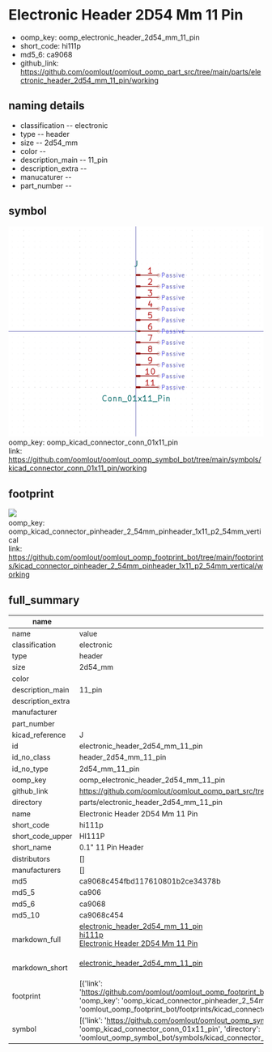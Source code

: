 # Electronic Header 2D54 Mm 11 Pin

  
* oomp_key: oomp_electronic_header_2d54_mm_11_pin 
* short_code: hi111p
* md5_6: ca9068  
* github_link: https://github.com/oomlout/oomlout_oomp_part_src/tree/main/parts/electronic_header_2d54_mm_11_pin/working  
## naming details
* classification -- electronic
* type -- header
* size -- 2d54_mm
* color -- 
* description_main -- 11_pin
* description_extra -- 
* manucaturer -- 
* part_number -- 



## symbol

![](symbol/0/working/working_600.png)  
oomp_key: oomp_kicad_connector_conn_01x11_pin  
link: https://github.com/oomlout/oomlout_oomp_symbol_bot/tree/main/symbols/kicad_connector_conn_01x11_pin/working  

## footprint

![](footprint/0/working/working_600.png)  
oomp_key: oomp_kicad_connector_pinheader_2_54mm_pinheader_1x11_p2_54mm_vertical  
link: https://github.com/oomlout/oomlout_oomp_footprint_bot/tree/main/footprints/kicad_connector_pinheader_2_54mm_pinheader_1x11_p2_54mm_vertical/working  

## full_summary
| name | value | 
| --- | --- | 
| name | value | 
| classification | electronic | 
| type | header | 
| size | 2d54_mm | 
| color |  | 
| description_main | 11_pin | 
| description_extra |  | 
| manufacturer |  | 
| part_number |  | 
| kicad_reference | J | 
| id | electronic_header_2d54_mm_11_pin | 
| id_no_class | header_2d54_mm_11_pin | 
| id_no_type | 2d54_mm_11_pin | 
| oomp_key | oomp_electronic_header_2d54_mm_11_pin | 
| github_link | https://github.com/oomlout/oomlout_oomp_part_src/tree/main/parts/electronic_header_2d54_mm_11_pin/working | 
| directory | parts/electronic_header_2d54_mm_11_pin | 
| name | Electronic Header 2D54 Mm 11 Pin | 
| short_code | hi111p | 
| short_code_upper | HI111P | 
| short_name | 0.1" 11 Pin Header | 
| distributors | [] | 
| manufacturers | [] | 
| md5 | ca9068c454fbd117610801b2ce34378b | 
| md5_5 | ca906 | 
| md5_6 | ca9068 | 
| md5_10 | ca9068c454 | 
| markdown_full | [electronic_header_2d54_mm_11_pin](https://github.com/oomlout/oomlout_oomp_part_src/tree/main/parts/electronic_header_2d54_mm_11_pin/working)<br>[hi111p](https://github.com/oomlout/oomlout_oomp_part_src/tree/main/parts/electronic_header_2d54_mm_11_pin/working)<br>[Electronic Header 2D54 Mm 11 Pin](https://github.com/oomlout/oomlout_oomp_part_src/tree/main/parts/electronic_header_2d54_mm_11_pin/working)<br><br> | 
| markdown_short | [electronic_header_2d54_mm_11_pin](https://github.com/oomlout/oomlout_oomp_part_src/tree/main/parts/electronic_header_2d54_mm_11_pin/working)<br><br> | 
| footprint | [{'link': 'https://github.com/oomlout/oomlout_oomp_footprint_bot/tree/main/foootprntss/kicad_connector_pinheader_2_54mm_pinheader_1x11_p2_54mm_vertical', 'oomp_key': 'oomp_kicad_connector_pinheader_2_54mm_pinheader_1x11_p2_54mm_vertical', 'directory': 'oomlout_oomp_footprint_bot/footprints/kicad_connector_pinheader_2_54mm_pinheader_1x11_p2_54mm_vertical//working/working.kicad_mod'}] | 
| symbol | [{'link': 'https://github.com/oomlout/oomlout_oomp_symbol_bot/tree/main/symbols/kicad_connector_conn_01x11_pin', 'oomp_key': 'oomp_kicad_connector_conn_01x11_pin', 'directory': 'oomlout_oomp_symbol_bot/symbols/kicad_connector_conn_01x11_pin//working/working.kicad_sym'}] | 
